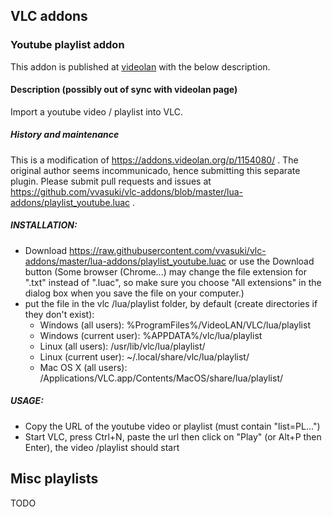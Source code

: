 ## VLC addons
### Youtube playlist addon

This addon is published at [videolan](https://addons.videolan.org/p/1344170/) with the below description.

#### Description (possibly out of sync with videolan page)
Import a youtube video / playlist into VLC.

##### History and maintenance
This is a modification of https://addons.videolan.org/p/1154080/ . The original author seems incommunicado, hence submitting this separate plugin. Please submit pull requests and issues at https://github.com/vvasuki/vlc-addons/blob/master/lua-addons/playlist_youtube.luac .

##### INSTALLATION:
- Download https://raw.githubusercontent.com/vvasuki/vlc-addons/master/lua-addons/playlist_youtube.luac or use the Download button (Some browser (Chrome...) may change the file extension for ".txt" instead of ".luac", so make sure you choose "All extensions" in the dialog box when you save the file on your computer.)
- put the file in the vlc /lua/playlist folder, by default (create directories if they don't exist):
  * Windows (all users): %ProgramFiles%/VideoLAN/VLC/lua/playlist
  * Windows (current user): %APPDATA%/vlc/lua/playlist
  * Linux (all users): /usr/lib/vlc/lua/playlist/
  * Linux (current user): ~/.local/share/vlc/lua/playlist/
  * Mac OS X (all users): /Applications/VLC.app/Contents/MacOS/share/lua/playlist/


##### USAGE:
- Copy the URL of the youtube video or playlist (must contain "list=PL...")
- Start VLC, press Ctrl+N, paste the url then click on "Play" (or Alt+P then Enter), the video /playlist should start

## Misc playlists
TODO

